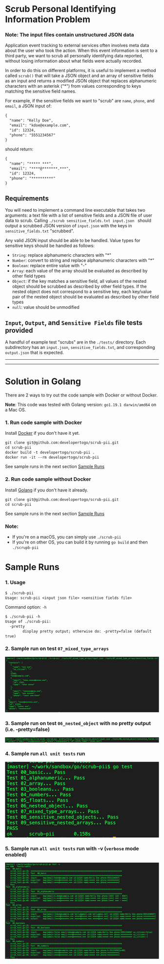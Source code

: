 Scrub Personal Identifying Information Problem
==================================================

### Note: The input files contain unstructured JSON data

Application event tracking to external services often involves meta data about the user who took the action. When this event information is sent to a third party, we want to scrub all personally identifying data reported, without losing information about what fields were actually recorded.

In order to do this on different platforms, it is useful to implement a method called `scrub()` that will take a JSON object and an array of sensitive fields as an input and returns a modified JSON object that replaces alphanumeric characters with an asterisk ("\*") from values corresponding to keys matching the sensitive field names.

For example, if the sensitive fields we want to "scrub" are `name`, `phone`, and `email`, a JSON input of:

```
{
  "name": "Kelly Doe",
  "email": "kdoe@example.com",
  "id": 12324,
  "phone": "5551234567"
}
```

should return:

```
{
  "name": "***** ***",
  "email": "****@*******.***",
  "id": 12324,
  "phone": "**********"
}

```

## Requirements
You will need to implement a command line executable that takes two arguments: a text file with a list of sensitive fields and a JSON file of user data to scrub. Calling `./scrub sensitive_fields.txt input.json ` should output a scrubbed JSON version of `input.json` with the keys in `sensitive_fields.txt` "scrubbed".

Any valid JSON input should be able to be handled. Value types for sensitive keys should be handled as follows:
  - `String`: replace alphanumeric characters with "*"
  - `Number`: convert to string and replace alphanumeric characters with "*"
  - `Boolean`: replace entire value with "-"
  - `Array`: each value of the array should be evaluated as described by other field types
  - `Object`: if the key matches a sensitive field, all values of the nested object should be scrubbed as described by other field types. If the nested object does not correspond to a sensitive key, each key/value pair of the nested object should be evaluated as described by other field types
  - `null`: value should be unmodified

## `Input`, `Output`, and `Sensitive Fields` file tests provided

A handful of example test "scrubs" are in the `./tests/` directory. Each subdirectory has an `input.json`, `sensitive_fields.txt`, and corresponding `output.json` that is expected.

---
---

# Solution in Golang

There are 2 ways to try out the code sample with Docker or without Docker.

**Note**: This code was tested with Golang version: `go1.19.1 darwin/amd64` on a Mac OS.

### 1. Run code sample with Docker

Install [Docker](https://hub.docker.com/?overlay=onboarding) if you don't have it yet.
```
git clone git@github.com:developertogo/scrub-pii.git
cd scrub-pii
docker build -t developertogo/scrub-pii .
docker run -it --rm developertogo/scrub-pii
```
See sample runs in the next section [Sample Runs](https://github.com/developertogo/scrub-pii#sample-runs)

### 2. Run code sample without Docker

Install [Golang](https://go.dev/doc/install) if you don't have it already.

```
git clone git@github.com:developertogo/scrub-pii.git
cd scrub-pii
```
See sample runs in the next section [Sample Runs](https://github.com/developertogo/scrub-pii#sample-runs)

### Note:
* If you're on a macOS, you can simply use `./scrub-pii`
* If you're on other OS, you can build it by running `go build` and then `./scrupb-pii`

# Sample Runs

### 1. Usage
```
$ ./scrub-pii
Usage: scrub-pii <input json file> <sensitive fields file>
```
Command option: `-h`
```
$ ./scrub-pii -h
Usage of ./scrub-pii:
  -pretty
    	display pretty output; otherwise do: -pretty=false (default true)
```

### 2. Sample run on test `07_mixed_type_arrays`
![Scrub 07_mixed_type_arrays](https://github.com/developertogo/scrub-pii/blob/main/assets/sample-pretty-test-07-run.jpg)

### 3. Sample run on test `06_nested_object` with no pretty output (i.e. -pretty=false)
![Scrub 06_nested_object](https://github.com/developertogo/scrub-pii/blob/main/assets/sample-no-pretty-unit-test-run.jpg)

### 4. Sample run `all unit tests` run
![All unit tests run](https://github.com/developertogo/scrub-pii/blob/main/assets/sample-unit-test-run.jpg)

### 5. Sample run `all unit tests` run with -v (`verbose` mode enabled)
![Verbosed all unit tests run](https://github.com/developertogo/scrub-pii/blob/main/assets/sample-verbose-unit-test-run.jpg)